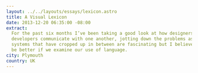 ```yaml
---
layout: ../../layouts/essays/lexicon.astro
title: A Visual Lexicon
date: 2013-12-20 06:35:00 -08:00
extract:
  For the past six months I’ve been taking a good look at how designers and
  developers communicate with one another, jotting down the problems as I go.  The
  systems that have cropped up in between are fascinating but I believe they could
  be better if we examine our use of language.
city: Plymouth
country: UK
---
```

